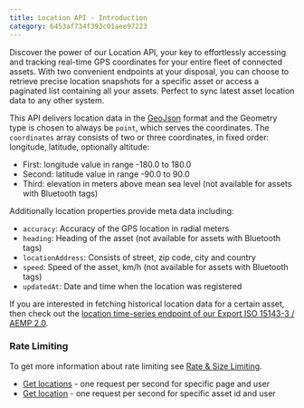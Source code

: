 ```yaml
---
title: Location API - Introduction
category: 6453af734f393c01aee97223
---
```

Discover the power of our Location API, your key to effortlessly accessing and tracking real-time GPS coordinates for your entire fleet of connected assets. 
With two convenient endpoints at your disposal, you can choose to retrieve precise location snapshots for a specific asset or access a paginated list containing all your assets.
Perfect to sync latest asset location data to any other system.

This API delivers location data in the [GeoJson](https://geojson.org/) format and the Geometry type is chosen to always be `point`, which serves the coordinates. 
The `coordinates` array consists of two or three coordinates, in fixed order: longitude, latitude, optionally altitude:
- First: longitude value in range -180.0 to 180.0
- Second: latitude value in range -90.0 to 90.0
- Third: elevation in meters above mean sea level (not available for assets with Bluetooth tags)

Additionally location properties provide meta data including:
- `accuracy`: Accuracy of the GPS location in radial meters
- `heading`: Heading of the asset (not available for assets with Bluetooth tags)
- `locationAddress`: Consists of street, zip code, city and country
- `speed`: Speed of the asset, km/h (not available for assets with Bluetooth tags)
- `updatedAt`: Date and time when the location was registered

If you are interested in fetching historical location data for a certain asset, then check out the [location time-series endpoint of our Export ISO 15143-3 / AEMP 2.0](https://developers.trackunit.com/reference/getlocationtimeseries).

### Rate Limiting
To get more information about rate limiting see [Rate & Size Limiting](https://developers.trackunit.com/reference/rate-limit).
* [Get locations](https://developers.trackunit.com/reference/getlocations) - one request per second for specific page and user
* [Get location](https://developers.trackunit.com/reference/getlocation) - one request per second for specific asset id and user
